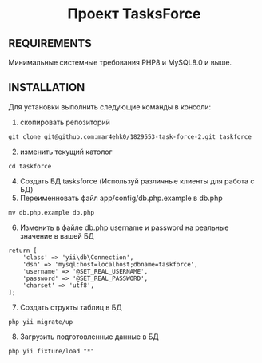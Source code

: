 <p align="center">
    <h1 align="center">Проект TasksForce</h1>
</p>

REQUIREMENTS
------------
Минимальные системные требования PHP8 и MySQL8.0 и выше.

INSTALLATION
------------
Для установки выполнить следующие команды в консоли:

1. скопировать репозиторий
~~~
git clone git@github.com:mar4ehk0/1829553-task-force-2.git taskforce
~~~
2. изменить текущий католог
~~~
cd taskforce
~~~
4. Создать БД tasksforce (Используй различные клиенты для работа с БД)
5. Переименновать файл app/config/db.php.example в db.php
~~~
mv db.php.example db.php
~~~
6. Изменить в файле db.php username и password на реальные значение в вашей БД
~~~
return [
    'class' => 'yii\db\Connection',
    'dsn' => 'mysql:host=localhost;dbname=taskforce',
    'username' => '@SET_REAL_USERNAME',
    'password' => '@SET_REAL_PASSWORD',
    'charset' => 'utf8',
];    
~~~
7. Создать структы таблиц в БД
~~~
php yii migrate/up
~~~
8. Загрузить подготовленные данные в БД
~~~
php yii fixture/load "*"
~~~
